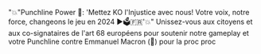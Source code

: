 "💥"Punchline Power 🥊: 'Mettez KO l'Injustice avec nous! Votre voix, notre force, changeons le jeu en 2024 ▶️🗳️🇫🇷'💥" Unissez-vous aux citoyens et aux co-signataires de l'art 68 européens pour soutenir notre gameplay et votre Punchline contre Emmanuel Macron (🥊) pour la proc proc